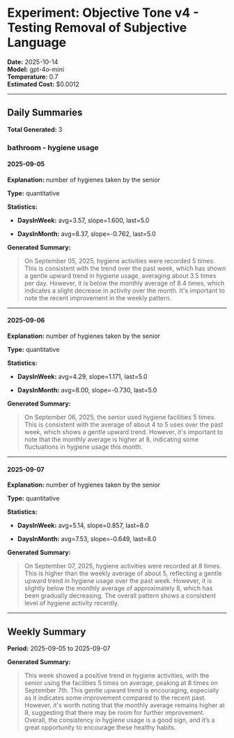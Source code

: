 # Experiment: Objective Tone v4 - Testing Removal of Subjective Language

**Date:** 2025-10-14  
**Model:** gpt-4o-mini  
**Temperature:** 0.7  
**Estimated Cost:** $0.0012

---

## Daily Summaries

**Total Generated:** 3


### bathroom - hygiene usage

#### 2025-09-05

**Explanation:** number of hygienes taken by the senior

**Type:** quantitative


**Statistics:**

- **DaysInWeek:** 
avg=3.57, 
slope=1.600, 
last=5.0

- **DaysInMonth:** 
avg=8.37, 
slope=-0.762, 
last=5.0


**Generated Summary:**  

> On September 05, 2025, hygiene activities were recorded 5 times. This is consistent with the trend over the past week, which has shown a gentle upward trend in hygiene usage, averaging about 3.5 times per day. However, it is below the monthly average of 8.4 times, which indicates a slight decrease in activity over the month. It's important to note the recent improvement in the weekly pattern.


---

#### 2025-09-06

**Explanation:** number of hygienes taken by the senior

**Type:** quantitative


**Statistics:**

- **DaysInWeek:** 
avg=4.29, 
slope=1.171, 
last=5.0

- **DaysInMonth:** 
avg=8.00, 
slope=-0.730, 
last=5.0


**Generated Summary:**  

> On September 06, 2025, the senior used hygiene facilities 5 times. This is consistent with the average of about 4 to 5 uses over the past week, which shows a gentle upward trend. However, it's important to note that the monthly average is higher at 8, indicating some fluctuations in hygiene usage this month.


---

#### 2025-09-07

**Explanation:** number of hygienes taken by the senior

**Type:** quantitative


**Statistics:**

- **DaysInWeek:** 
avg=5.14, 
slope=0.857, 
last=8.0

- **DaysInMonth:** 
avg=7.53, 
slope=-0.649, 
last=8.0


**Generated Summary:**  

> On September 07, 2025, hygiene activities were recorded at 8 times. This is higher than the weekly average of about 5, reflecting a gentle upward trend in hygiene usage over the past week. However, it is slightly below the monthly average of approximately 8, which has been gradually decreasing. The overall pattern shows a consistent level of hygiene activity recently.


---


## Weekly Summary

**Period:** 2025-09-05 to 2025-09-07


**Generated Summary:**  

> This week showed a positive trend in hygiene activities, with the senior using the facilities 5 times on average, peaking at 8 times on September 7th. This gentle upward trend is encouraging, especially as it indicates some improvement compared to the recent past. However, it's worth noting that the monthly average remains higher at 8, suggesting that there may be room for further improvement. Overall, the consistency in hygiene usage is a good sign, and it’s a great opportunity to encourage these healthy habits.
